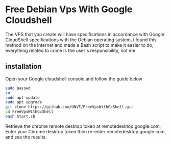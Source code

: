 # Free Debian Vps With Google Cloudshell

The VPS that you create will have specifications in accordance with Google CloudShell specifications with the Debian operating system, i found this method on the internet and made a Bash script to make it easier to do, everything related to crime is the user's responsibility, not me

## installation

Open your Google cloudshell console and follow the guide below

```bash
sudo passwd
su
sudo apt update
sudo apt upgrade
git clone https://github.com/UNVF/FreeVpsWithGcShell.git
cd FreeVpsWithGcShell
bash Start.sh
```
Retrieve the chrome remote desktop token at remotedesktop.google.com, Enter your Chrome desktop token then re-enter remotedesktop.google.com, and see the results.

